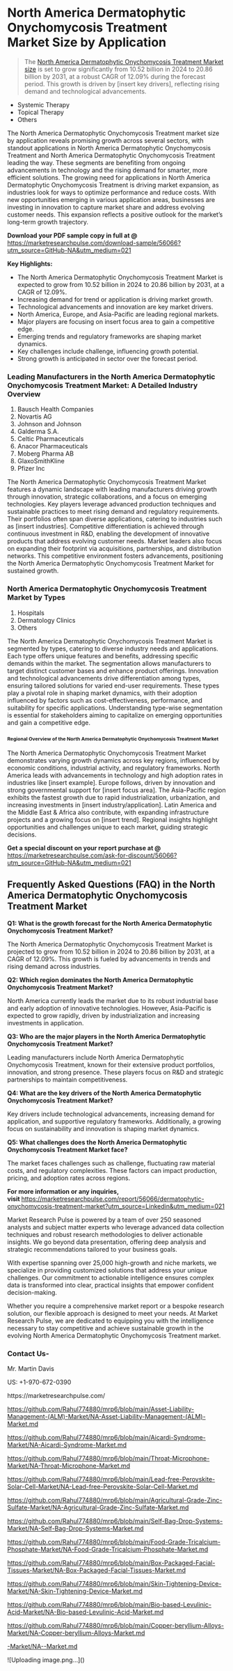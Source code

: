 <h1>North America Dermatophytic Onychomycosis Treatment Market&nbsp;Size by Application</h1><blockquote><p>The <a href="https://marketresearchpulse.com/download-sample/56066?utm_source=GitHub-NA&amp;utm_medium=021">North America Dermatophytic Onychomycosis Treatment Market size</a> is set to grow significantly from 10.52 billion in 2024 to 20.86 billion by 2031, at a robust CAGR of 12.09% during the forecast period. This growth is driven by [insert key drivers], reflecting rising demand and technological advancements.</p></blockquote><ul><li>Systemic Therapy<li> Topical Therapy<li> Others</li></ul><p>The North America Dermatophytic Onychomycosis Treatment market size by application reveals promising growth across several sectors, with standout applications in North America Dermatophytic Onychomycosis Treatment and North America Dermatophytic Onychomycosis Treatment leading the way. These segments are benefiting from ongoing advancements in technology and the rising demand for smarter, more efficient solutions. The growing need for applications in North America Dermatophytic Onychomycosis Treatment is driving market expansion, as industries look for ways to optimize performance and reduce costs. With new opportunities emerging in various application areas, businesses are investing in innovation to capture market share and address evolving customer needs. This expansion reflects a positive outlook for the market’s long-term growth trajectory.</p><p><strong>Download your PDF sample copy in full at @ </strong><a href="https://marketresearchpulse.com/download-sample/56066?utm_source=GitHub-NA&amp;utm_medium=021">https://marketresearchpulse.com/download-sample/56066?utm_source=GitHub-NA&amp;utm_medium=021</a></p><p><strong>Key Highlights: </strong></p><ul><li>The North America Dermatophytic Onychomycosis Treatment Market is expected to grow from 10.52 billion in 2024 to 20.86 billion by 2031, at a CAGR of 12.09%.</li><li>Increasing demand for trend or application is driving market growth.</li><li>Technological advancements and innovation are key market drivers.</li><li>North America, Europe, and Asia-Pacific are leading regional markets.</li><li>Major players are focusing on insert focus area to gain a competitive edge.</li><li>Emerging trends and regulatory frameworks are shaping market dynamics.</li><li>Key challenges include challenge, influencing growth potential.</li><li>Strong growth is anticipated in sector over the forecast period.</li></ul><h3>Leading Manufacturers in the North America Dermatophytic Onychomycosis Treatment Market: A Detailed Industry Overview</h3><ol><li>Bausch Health Companies</li><li>Novartis AG</li><li>Johnson and Johnson</li><li>Galderma S.A.</li><li>Celtic Pharmaceuticals</li><li>Anacor Pharmaceuticals</li><li>Moberg Pharma AB</li><li>GlaxoSmithKline</li><li>Pfizer Inc</li></ol><div class="flex max-w-full flex-col flex-grow"><div class="min-h-8 text-message flex w-full flex-col items-end gap-2 whitespace-normal break-words [.text-message+&amp;]:mt-5" dir="auto" data-message-author-role="assistant" data-message-id="fd8432e4-4910-450d-b182-61b7bfb0a01f" data-message-model-slug="gpt-4o"><div class="flex w-full flex-col gap-1 empty:hidden first:pt-[3px]"><div class="markdown prose w-full break-words dark:prose-invert light"><p>The North America Dermatophytic Onychomycosis Treatment Market features a dynamic landscape with leading manufacturers driving growth through innovation, strategic collaborations, and a focus on emerging technologies. Key players leverage advanced production techniques and sustainable practices to meet rising demand and regulatory requirements. Their portfolios often span diverse applications, catering to industries such as [insert industries]. Competitive differentiation is achieved through continuous investment in R&amp;D, enabling the development of innovative products that address evolving customer needs. Market leaders also focus on expanding their footprint via acquisitions, partnerships, and distribution networks. This competitive environment fosters advancements, positioning the North America Dermatophytic Onychomycosis Treatment Market for sustained growth.</p></div></div></div></div><h3>North America Dermatophytic Onychomycosis Treatment Market by Types</h3><ol><li>Hospitals<li> Dermatology Clinics<li> Others</li></ol><div class="flex max-w-full flex-col flex-grow"><div class="min-h-8 text-message flex w-full flex-col items-end gap-2 whitespace-normal break-words [.text-message+&amp;]:mt-5" dir="auto" data-message-author-role="assistant" data-message-id="084470be-0bb7-4664-bddf-5156b4f41249" data-message-model-slug="gpt-4o-mini"><div class="flex w-full flex-col gap-1 empty:hidden first:pt-[3px]"><div class="markdown prose w-full break-words dark:prose-invert light"><p>The North America Dermatophytic Onychomycosis Treatment Market is segmented by types, catering to diverse industry needs and applications. Each type offers unique features and benefits, addressing specific demands within the market. The segmentation allows manufacturers to target distinct customer bases and enhance product offerings. Innovation and technological advancements drive differentiation among types, ensuring tailored solutions for varied end-user requirements. These types play a pivotal role in shaping market dynamics, with their adoption influenced by factors such as cost-effectiveness, performance, and suitability for specific applications. Understanding type-wise segmentation is essential for stakeholders aiming to capitalize on emerging opportunities and gain a competitive edge.</p></div></div></div></div><h3><span style="font-size: 11px;">Regional Overview of the North America Dermatophytic Onychomycosis Treatment Market</span></h3><div class="flex max-w-full flex-col flex-grow"><div class="min-h-8 text-message flex w-full flex-col items-end gap-2 whitespace-normal break-words [.text-message+&amp;]:mt-5" dir="auto" data-message-author-role="assistant" data-message-id="e9038762-ce64-4e30-91c9-9bd413514231" data-message-model-slug="gpt-4o-mini"><div class="flex w-full flex-col gap-1 empty:hidden first:pt-[3px]"><div class="markdown prose w-full break-words dark:prose-invert light"><p>The North America Dermatophytic Onychomycosis Treatment Market demonstrates varying growth dynamics across key regions, influenced by economic conditions, industrial activity, and regulatory frameworks. North America leads with advancements in technology and high adoption rates in industries like [insert example]. Europe follows, driven by innovation and strong governmental support for [insert focus area]. The Asia-Pacific region exhibits the fastest growth due to rapid industrialization, urbanization, and increasing investments in [insert industry/application]. Latin America and the Middle East &amp; Africa also contribute, with expanding infrastructure projects and a growing focus on [insert trend]. Regional insights highlight opportunities and challenges unique to each market, guiding strategic decisions.</p></div></div></div></div><p><strong>Get a special discount on your report purchase at @ </strong><a href="https://marketresearchpulse.com/ask-for-discount/56066?utm_source=GitHub-NA&amp;utm_medium=021">https://marketresearchpulse.com/ask-for-discount/56066?utm_source=GitHub-NA&amp;utm_medium=021</a></p><h2>Frequently Asked Questions (FAQ) in the North America Dermatophytic Onychomycosis Treatment Market</h2><p><strong>Q1: What is the growth forecast for the North America Dermatophytic Onychomycosis Treatment Market?</strong></p><p>The North America Dermatophytic Onychomycosis Treatment Market is projected to grow from 10.52 billion in 2024 to 20.86 billion by 2031, at a CAGR of 12.09%. This growth is fueled by advancements in trends and rising demand across industries.</p><p><strong>Q2: Which region dominates the North America Dermatophytic Onychomycosis Treatment Market?</strong></p><p>North America currently leads the market due to its robust industrial base and early adoption of innovative technologies. However, Asia-Pacific is expected to grow rapidly, driven by industrialization and increasing investments in application.</p><p><strong>Q3: Who are the major players in the North America Dermatophytic Onychomycosis Treatment Market?</strong></p><p>Leading manufacturers include North America Dermatophytic Onychomycosis Treatment, known for their extensive product portfolios, innovation, and strong presence. These players focus on R&amp;D and strategic partnerships to maintain competitiveness.</p><p><strong>Q4: What are the key drivers of the North America Dermatophytic Onychomycosis Treatment Market?</strong></p><p>Key drivers include technological advancements, increasing demand for application, and supportive regulatory frameworks. Additionally, a growing focus on sustainability and innovation is shaping market dynamics.</p><p><strong>Q5: What challenges does the North America Dermatophytic Onychomycosis Treatment Market face?</strong></p><p>The market faces challenges such as challenge, fluctuating raw material costs, and regulatory complexities. These factors can impact production, pricing, and adoption rates across regions.</p><p><strong>For more information or any inquiries, visit&nbsp;</strong><a href="https://marketresearchpulse.com/report/56066/dermatophytic-onychomycosis-treatment-market?utm_source=Linkedin&utm_medium=021">https://marketresearchpulse.com/report/56066/dermatophytic-onychomycosis-treatment-market?utm_source=Linkedin&utm_medium=021</a></p><p>Market Research Pulse is powered by a team of over 250 seasoned analysts and subject matter experts who leverage advanced data collection techniques and robust research methodologies to deliver actionable insights. We go beyond data presentation, offering deep analysis and strategic recommendations tailored to your business goals.</p><p>With expertise spanning over 25,000 high-growth and niche markets, we specialize in providing customized solutions that address your unique challenges. Our commitment to actionable intelligence ensures complex data is transformed into clear, practical insights that empower confident decision-making.</p><p>Whether you require a comprehensive market report or a bespoke research solution, our flexible approach is designed to meet your needs. At Market Research Pulse, we are dedicated to equipping you with the intelligence necessary to stay competitive and achieve sustainable growth in the evolving North America Dermatophytic Onychomycosis Treatment market.</p><h3><strong>Contact Us-</strong></h3><p>Mr. Martin Davis</p><p>US: +1-970-672-0390</p><p>https://marketresearchpulse.com/</p><p><a href="https://github.com/Rahul774880/mrp6/blob/main/Asset-Liability-Management-(ALM)-Market/NA-Asset-Liability-Management-(ALM)-Market.md">https://github.com/Rahul774880/mrp6/blob/main/Asset-Liability-Management-(ALM)-Market/NA-Asset-Liability-Management-(ALM)-Market.md</a></p><p><a href="https://github.com/Rahul774880/mrp6/blob/main/Aicardi-Syndrome-Market/NA-Aicardi-Syndrome-Market.md">https://github.com/Rahul774880/mrp6/blob/main/Aicardi-Syndrome-Market/NA-Aicardi-Syndrome-Market.md</a></p><p><a href="https://github.com/Rahul774880/mrp6/blob/main/Throat-Microphone-Market/NA-Throat-Microphone-Market.md">https://github.com/Rahul774880/mrp6/blob/main/Throat-Microphone-Market/NA-Throat-Microphone-Market.md</a></p><p><a href="https://github.com/Rahul774880/mrp6/blob/main/Lead-free-Perovskite-Solar-Cell-Market/NA-Lead-free-Perovskite-Solar-Cell-Market.md">https://github.com/Rahul774880/mrp6/blob/main/Lead-free-Perovskite-Solar-Cell-Market/NA-Lead-free-Perovskite-Solar-Cell-Market.md</a></p><p><a href="https://github.com/Rahul774880/mrp6/blob/main/Agricultural-Grade-Zinc-Sulfate-Market/NA-Agricultural-Grade-Zinc-Sulfate-Market.md">https://github.com/Rahul774880/mrp6/blob/main/Agricultural-Grade-Zinc-Sulfate-Market/NA-Agricultural-Grade-Zinc-Sulfate-Market.md</a></p><p><a href="https://github.com/Rahul774880/mrp6/blob/main/Self-Bag-Drop-Systems-Market/NA-Self-Bag-Drop-Systems-Market.md">https://github.com/Rahul774880/mrp6/blob/main/Self-Bag-Drop-Systems-Market/NA-Self-Bag-Drop-Systems-Market.md</a></p><p><a href="https://github.com/Rahul774880/mrp6/blob/main/Food-Grade-Tricalcium-Phosphate-Market/NA-Food-Grade-Tricalcium-Phosphate-Market.md">https://github.com/Rahul774880/mrp6/blob/main/Food-Grade-Tricalcium-Phosphate-Market/NA-Food-Grade-Tricalcium-Phosphate-Market.md</a></p><p><a href="https://github.com/Rahul774880/mrp6/blob/main/Box-Packaged-Facial-Tissues-Market/NA-Box-Packaged-Facial-Tissues-Market.md">https://github.com/Rahul774880/mrp6/blob/main/Box-Packaged-Facial-Tissues-Market/NA-Box-Packaged-Facial-Tissues-Market.md</a></p><p><a href="https://github.com/Rahul774880/mrp6/blob/main/Skin-Tightening-Device-Market/NA-Skin-Tightening-Device-Market.md">https://github.com/Rahul774880/mrp6/blob/main/Skin-Tightening-Device-Market/NA-Skin-Tightening-Device-Market.md</a></p><p><a href="https://github.com/Rahul774880/mrp6/blob/main/Bio-based-Levulinic-Acid-Market/NA-Bio-based-Levulinic-Acid-Market.md">https://github.com/Rahul774880/mrp6/blob/main/Bio-based-Levulinic-Acid-Market/NA-Bio-based-Levulinic-Acid-Market.md</a></p><p><a href="https://github.com/Rahul774880/mrp6/blob/main/Copper-beryllium-Alloys-Market/NA-Copper-beryllium-Alloys-Market.md">https://github.com/Rahul774880/mrp6/blob/main/Copper-beryllium-Alloys-Market/NA-Copper-beryllium-Alloys-Market.md</a></p><p><a href="-Market/NA--Market.md">-Market/NA--Market.md</a></p>
![Uploading image.png…]()
